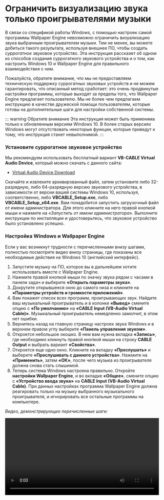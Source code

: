 # Ограничить визуализацию звука только проигрывателями музыки

В связи со спецификой работы Windows, с помощью настроек самой программы Wallpaper Engine невозможно ограничить визуализацию звука выбранным проигрывателем музыки. Тем не менее, вы можете добиться такого результата, используя внешнее ПО, чтобы создать *суррогатное* звуковое устройство. Эта инструкция расскаэет об одном из способов создания суррогатного звукового устройства и о том, как настроить Windows 10 и Wallpaper Engine для правильного взаимодействия с ним.

Пожалуйста, обратите внимание, что мы не предоставляем техническую поддержку суррогатных звуковых устройств и не можем гарантировать, что описанный метод сработает: это очень продвинутые настройки программы, которые выходят за пределы того, что Wallpaper Engine предлагает пользователю. Мы не более чем предлагаем инструкцию в качестве дружеской помощи пользователям, которые готовы на дополнительные шаги для настройки собственной системы.

::: warning
Обратите внимание Эта инструкция может быть применима только к обновленным версиям Windows 10. В более старых версиях Windows могут отсутствовать некоторые функции, которые приведут к тому, что инструкция станет невыполнимой.
:::

### Установите суррогатное звуковое устройство

Мы рекомендуем использовать бесплатный вариант **VB-CABLE Virtual Audio Device**, который можно скачать с данного сайта:

* [Virtual Audio Device Download](https://www.vb-audio.com/Cable/)

Скачайте и извлеките архивированный файл, затем установите либо 32-разрядную, либо 64-разрядную версию звукового устройства, в зависимости от версии вашей системы Windows 10, используя, соответственно, либо **VBCABLE_Setup.exe**, либо **VBCABLE_Setup_x64.exe**. Вам понадобится запустить загрузочный файл от имени администратора. Для этого кликните на него правой кнопкой мыши и нажмите на *«Запустить от имени администратора»*. Выполните инструкции по инсталляции и удостоверьтесь, что звуковое устройство было установлено успешно.

### Настройка Windows и Wallpaper Engine

Если у вас возникнут трудности с перечисленными внизу шагами, полностью посмотрите видео внизу страницы, где показаны все необходимые действия на Windows 10 (английский интерфейс).

1. Запустите музыку на ПО, которое вы в дальнейшем хотите использовать вместе с Wallpaper Engine.
2. Нажмите правой кнопкой мыши по значку звука рядом с часами в панели задач и выберите **«Открыть параметры звука»**.
3. Докрутите открывшееся окно до самого низа и кликните на **«Параметры устройств и громкости приложений»**.
4. Вам покажет список всех программ, проигрывающих звук. Найдите ваш музыкальный проигрыватель и в колонке **«Вывод»** смените опцию с **«По умолчанию»** на **«CABLE Input (VB-Audio Virtual Cable)»**. Музыкальный проигрыватель немедленно замолчит, в этом нет ошибки.
5. Вернитесь назад на главную страницу настроек звука Windows и в верхнем правом углу выберите **«Панель управления звуком»**.
6. Откроется небольшое окошко. В нем вам нужна вкладка **«Запись»**, где необходимо кликнуть правой кнопкой мыши на строку **CABLE Output** и выбрать вариант **«Свойства»**.
7. Откроется еще одно окно. Кликните на вкладку **«Прослушать»** и выберите **«Прослушивать с данного устройства»**. Нажмите на **«Применить»**, затем **«ОК»**, после чего музыка из проигрывателя должна снова стать слышимой.
8. Теперь система Windows настроена правильно. Откройте **настройки Wallpaper Engine**, и во вкладке **«Общее»**, смените опцию с **«Устройство ввода звука»** на **CABLE Input (VB-Audio Virtual Cable)**. При данных настройках программа Wallpaper Engine должна реагировать только на музыку выбранного музыкального проигрывателя, и игнорировать все остальные программы на компьютере.

*Видео, демонстрирующее перечисленные шаги:*

<video width="100%" controls>
  <source src="/videos/audioinputdevice.mp4" type="video/mp4">
  Ваш браузер не поддерживает воспроизведение видео.
</video>
